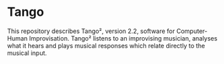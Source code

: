 # Tango
This repository describes Tango², version 2.2, software for Computer-Human Improvisation. Tango² listens to an improvising musician, analyses what it hears and plays musical responses which relate directly to the musical input.
